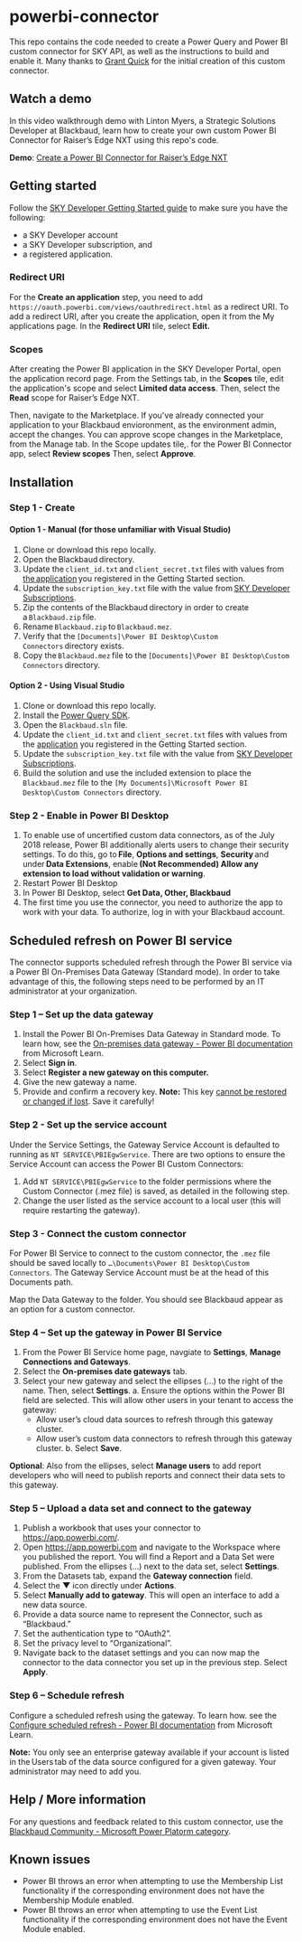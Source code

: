 # powerbi-connector

This repo contains the code needed to create a Power Query and Power BI custom connector for SKY API, as well as the instructions to build and enable it.  Many thanks to [Grant Quick](https://github.com/GrantQuick) for the initial creation of this custom connector.

## Watch a demo

In this video walkthrough demo with Linton Myers, a Strategic Solutions Developer at Blackbaud, learn how to create your own custom Power BI Connector for Raiser’s Edge NXT using this repo's code.

**Demo**: [Create a Power BI Connector for Raiser’s Edge NXT](https://www.youtube.com/watch?v=wIRdN3eexCo&feature=youtu.be)

## Getting started

Follow the [SKY Developer Getting Started guide](https://developer.blackbaud.com/skyapi/docs/getting-started) to make sure you have the following:

- a SKY Developer account
- a SKY Developer subscription, and
- a registered application.

### Redirect URI
For the **Create an application** step, you need to add `https://oauth.powerbi.com/views/oauthredirect.html` as a redirect URI. To add a redirect URI, after you create the application, open it from the My applications page. In the **Redirect URI** tile, select **Edit.**

### Scopes
After creating the Power BI application in the SKY Developer Portal, open the application record page. From the Settings tab, in the **Scopes** tile, edit the application's scope and select **Limited data access**. Then, select the **Read** scope for Raiser’s Edge NXT. 

Then, navigate to the Marketplace. If you've already connected your application to your Blackbaud envioronment, as the environment admin, accept the changes. You can approve scope changes in the Marketplace, from the Manage tab. In the Scope updates tile,. for the Power BI Connector app, select **Review scopes** Then, select **Approve**.

## Installation

### Step 1 - Create

#### Option 1 - Manual (for those unfamiliar with Visual Studio)

1. Clone or download this repo locally. 
2. Open the Blackbaud directory. 
3. Update the `client_id.txt` and `client_secret.txt` files with values from [the application](https://developer.blackbaud.com/apps/) you registered in the Getting Started section. 
4. Update the `subscription_key.txt` file with the value from [SKY Developer Subscriptions](https://developer.blackbaud.com/subscriptions/). 
5. Zip the contents of the Blackbaud directory in order to create a `Blackbaud.zip` file. 
6. Rename `Blackbaud.zip` to `Blackbaud.mez`. 
7. Verify that the `[Documents]\Power BI Desktop\Custom Connectors` directory exists. 
8. Copy the `Blackbaud.mez` file to the `[Documents]\Power BI Desktop\Custom Connectors` directory. 

#### Option 2 - Using Visual Studio

1. Clone or download this repo locally.
2. Install the [Power Query SDK](https://marketplace.visualstudio.com/items?itemName=Dakahn.PowerQuerySDK).
3. Open the `Blackbaud.sln` file.
4. Update the `client_id.txt` and `client_secret.txt` files with values from the [application](https://developer.blackbaud.com/apps/) you registered in the Getting Started section.
5. Update the `subscription_key.txt` file with the value from [SKY Developer Subscriptions](https://developer.blackbaud.com/subscriptions/).
6. Build the solution and use the included extension to place the `Blackbaud.mez` file to the `[My Documents]\Microsoft Power BI Desktop\Custom Connectors` directory.

### Step 2 - Enable in Power BI Desktop

1. To enable use of uncertified custom data connectors, as of the July 2018 release, Power BI additionally alerts users to change their security settings. To do this, go to **File**, **Options and settings**, **Security** and under **Data Extensions**, enable **(Not Recommended) Allow any extension to load without validation or warning**. 
2. Restart Power BI Desktop
3. In Power BI Desktop, select **Get Data, Other, Blackbaud**
4. The first time you use the connector, you need to authorize the app to work with your data.  To authorize, log in with your Blackbaud account.

## Scheduled refresh on Power BI service

The connector supports scheduled refresh through the Power BI service via a Power BI On-Premises Data Gateway (Standard mode). In order to take advantage of this, the following steps need to be performed by an IT administrator at your organization.

### Step 1 – Set up the data gateway

1. Install the Power BI On-Premises Data Gateway in Standard mode. To learn how, see the [On-premises data gateway - Power BI documentation](https://learn.microsoft.com/en-us/power-bi/connect-data/service-gateway-onprem) from Microsoft Learn.
2. Select **Sign in**.
3. Select **Register a new gateway on this computer.**
4. Give the new gateway a name.
5. Provide and confirm a recovery key. **Note:** This key <ins>cannot be restored or changed if lost</ins>. Save it carefully! 

### Step 2 - Set up the service account 

Under the Service Settings, the Gateway Service Account is defaulted to running as `NT SERVICE\PBIEgwService`. There are two options to ensure the Service Account can access the Power BI Custom Connectors: 

1. Add `NT SERVICE\PBIEgwService` to the folder permissions where the Custom Connector (.mez file) is saved, as detailed in the following step.
2. Change the user listed as the service account to a local user (this will require restarting the gateway).

### Step 3 - Connect the custom connector 

For Power BI Service to connect to the custom connector, the `.mez` file should be saved locally to `…\Documents\Power BI Desktop\Custom Connectors`. The Gateway Service Account must be at the head of this Documents path. 

Map the Data Gateway to the folder. You should see Blackbaud appear as an option for a custom connector. 

### Step 4 – Set up the gateway in Power BI Service 

1. From the Power BI Service home page, navgiate to **Settings**, **Manage Connections and Gateways**. 
2. Select the **On-premises date gateways** tab. 
3. Select your new gateway and select the ellipses (…) to the right of the name. Then, select **Settings**. 
  a. Ensure the options within the Power BI field are selected. This will allow other users in your tenant to access the gateway:
    - Allow user’s cloud data sources to refresh through this gateway cluster.
    - Allow user’s custom data connectors to refresh through this gateway cluster.
  b. Select **Save**. 

**Optional**: Also from the ellipses, select **Manage users** to add report developers who will need to publish reports and connect their data sets to this gateway. 

### Step 5 – Upload a data set and connect to the gateway 

1. Publish a workbook that uses your connector to https://app.powerbi.com/.
2. Open https://app.powerbi.com and navigate to the Workspace where you published the report. You will find a Report and a Data Set were published. From the ellipses (…) next to the data set, select **Settings**. 
3. From the Datasets tab, expand the **Gateway connection** field. 
4. Select the ▼ icon directly under **Actions**.
5. Select **Manually add to gateway**. This will open an interface to add a new data source.  
6. Provide a data source name to represent the Connector, such as “Blackbaud.” 
7. Set the authentication type to “OAuth2”.
8. Set the privacy level to “Organizational”.
9. Navigate back to the dataset settings and you can now map the connector to the data connector you set up in the previous step. Select **Apply**.

### Step 6 – Schedule refresh 

Configure a scheduled refresh using the gateway. To learn how. see the [Configure scheduled refresh - Power BI documentation](https://learn.microsoft.com/en-us/power-bi/connect-data/refresh-scheduled-refresh) from Microsoft Learn. 

**Note:** You only see an enterprise gateway available if your account is listed in the Users tab of the data source configured for a given gateway. Your administrator may need to add you. 

## Help / More information

For any questions and feedback related to this custom connector, use the [Blackbaud Community - Microsoft Power Platorm category](https://community.blackbaud.com/forums/viewcategory/586).

## Known issues

- Power BI throws an error when attempting to use the Membership List functionality if the corresponding environment does not have the Membership Module enabled.
- Power BI throws an error when attempting to use the Event List functionality if the corresponding environment does not have the Event Module enabled.
